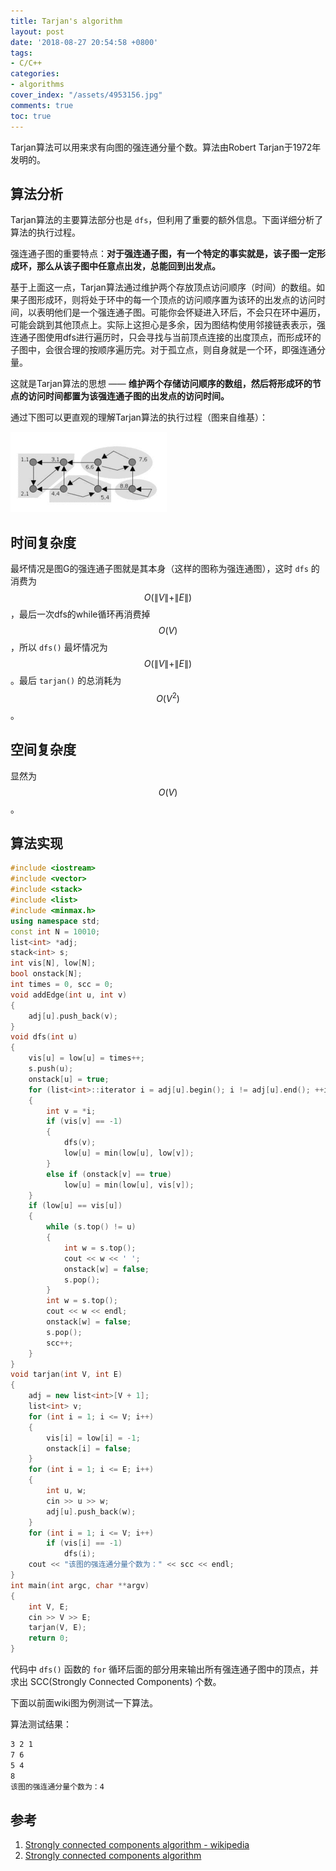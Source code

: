 ```yaml
---
title: Tarjan's algorithm
layout: post
date: '2018-08-27 20:54:58 +0800'
tags:
- C/C++
categories:
- algorithms
cover_index: "/assets/4953156.jpg"
comments: true
toc: true
---
```


Tarjan算法可以用来求有向图的强连通分量个数。算法由Robert Tarjan于1972年发明的。

## 算法分析

Tarjan算法的主要算法部分也是 `dfs`，但利用了重要的额外信息。下面详细分析了算法的执行过程。

强连通子图的重要特点：**对于强连通子图，有一个特定的事实就是，该子图一定形成环，那么从该子图中任意点出发，总能回到出发点。**

基于上面这一点，Tarjan算法通过维护两个存放顶点访问顺序（时间）的数组。如果子图形成环，则将处于环中的每一个顶点的访问顺序置为该环的出发点的访问时间，以表明他们是一个强连通子图。可能你会怀疑进入环后，不会只在环中遍历，可能会跳到其他顶点上。实际上这担心是多余，因为图结构使用邻接链表表示，强连通子图使用dfs进行遍历时，只会寻找与当前顶点连接的出度顶点，而形成环的子图中，会很合理的按顺序遍历完。对于孤立点，则自身就是一个环，即强连通分量。

这就是Tarjan算法的思想 —— **维护两个存储访问顺序的数组，然后将形成环的节点的访问时间都置为该强连通子图的出发点的访问时间。**

通过下图可以更直观的理解Tarjan算法的执行过程（图来自维基）：

![图1](/img/tarjan's_algorithm.gif)

## 时间复杂度

最坏情况是图G的强连通子图就是其本身（这样的图称为强连通图），这时 `dfs` 的消费为 $$ O(\|V\| + \|E\|) $$，最后一次dfs的while循环再消费掉 $$ O(V) $$，所以 `dfs()` 最坏情况为 $$ O(\|V\| + \|E\|) $$。最后 `tarjan()` 的总消耗为 $$ O (V^2) $$。

## 空间复杂度

显然为 $$ O(V) $$。

## 算法实现

```cpp
#include <iostream>
#include <vector>
#include <stack>
#include <list>
#include <minmax.h>
using namespace std;
const int N = 10010;
list<int> *adj;
stack<int> s;
int vis[N], low[N];
bool onstack[N];
int times = 0, scc = 0;
void addEdge(int u, int v)
{
	adj[u].push_back(v);
}
void dfs(int u)
{
	vis[u] = low[u] = times++;
	s.push(u);
	onstack[u] = true;
	for (list<int>::iterator i = adj[u].begin(); i != adj[u].end(); ++i)
	{
		int v = *i;
		if (vis[v] == -1)
		{
			dfs(v);
			low[u] = min(low[u], low[v]);
		}
		else if (onstack[v] == true)
			low[u] = min(low[u], vis[v]);
	}
	if (low[u] == vis[u])
	{
		while (s.top() != u)
		{
			int w = s.top();
			cout << w << ' ';
			onstack[w] = false;
			s.pop();
		}
		int w = s.top();
		cout << w << endl;
		onstack[w] = false;
		s.pop();
		scc++;
	}
}
void tarjan(int V, int E)
{
	adj = new list<int>[V + 1];
	list<int> v;
	for (int i = 1; i <= V; i++)
	{
		vis[i] = low[i] = -1;
		onstack[i] = false;
	}
	for (int i = 1; i <= E; i++)
	{
		int u, w;
		cin >> u >> w;
		adj[u].push_back(w);
	}
	for (int i = 1; i <= V; i++)
		if (vis[i] == -1)
			dfs(i);
	cout << "该图的强连通分量个数为：" << scc << endl;
}
int main(int argc, char **argv)
{
	int V, E;
	cin >> V >> E;
	tarjan(V, E);
	return 0;
}
```

代码中 `dfs()` 函数的 `for` 循环后面的部分用来输出所有强连通子图中的顶点，并求出 SCC(Strongly Connected Components) 个数。


下面以前面wiki图为例测试一下算法。

算法测试结果：

```bash
3 2 1
7 6
5 4
8
该图的强连通分量个数为：4
```

## 参考

1. [Strongly connected components algorithm - wikipedia](https://en.wikipedia.org/wiki/Tarjan%27s_strongly_connected_components_algorithm)
2. [Strongly connected components algorithm](https://www.geeksforgeeks.org/tarjan-algorithm-find-strongly-connected-components/)
